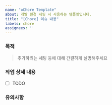```yaml
---
name: "⚙Chore Template"
about: 개발 환경 세팅 시 사용하는 템플릿입니다.
title: "[Chore] 이슈 내용"
labels: chore
assignees: ''
---
```


### 목적
> 추가하려는 세팅 등에 대해 간결하게 설명해주세요

### 작업 상세 내용
- [ ] TODO

### 유의사항